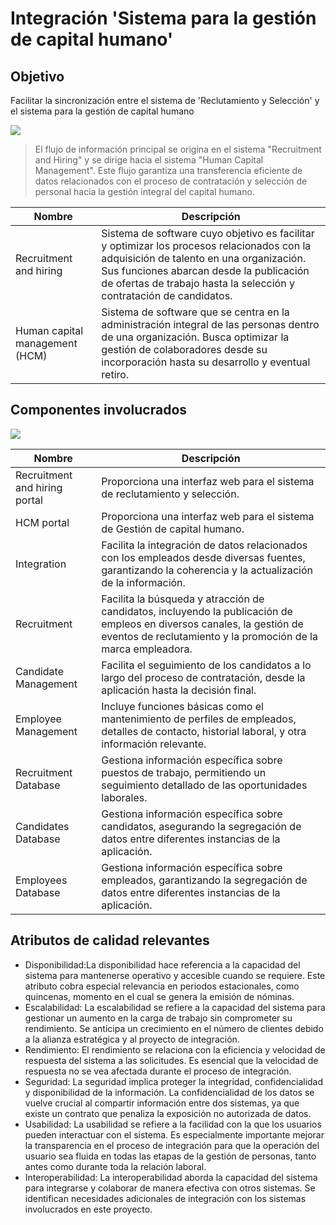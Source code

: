 # Integración 'Sistema para la gestión de capital humano'  <!-- {docsify-ignore-all} -->

## Objetivo
Facilitar la sincronización entre el sistema de 'Reclutamiento y Selección' y el sistema para la gestión de capital humano

![](/images/index-fig1-context.jpg)

> El flujo de información principal se origina en el sistema "Recruitment and Hiring" y se dirige hacia el sistema "Human Capital Management". Este flujo garantiza una transferencia eficiente de datos relacionados con el proceso de contratación y selección de personal hacia la gestión integral del capital humano. 


| Nombre      | Descripción |
| ----------- | ----------- |
| Recruitment and hiring | Sistema de software cuyo objetivo es facilitar y optimizar los procesos relacionados con la adquisición de talento en una organización. Sus funciones abarcan desde la publicación de ofertas de trabajo hasta la selección y contratación de candidatos. |
| Human capital management (HCM) | Sistema de software que se centra en la administración integral de las personas dentro de una organización. Busca optimizar la gestión de colaboradores desde su incorporación hasta su desarrollo y eventual retiro. |

## Componentes involucrados

![](/images/architecture-fig1-ntier.jpg)

| Nombre | Descripción |
| ----------------------------------------- | ------------------------------------------------------------------------------------------------------------------------------------------------------------------------------------------------------- |
| Recruitment and hiring portal | Proporciona una interfaz web para el sistema de reclutamiento y selección. |
| HCM portal | Proporciona una interfaz web para el sistema de Gestión de capital humano. |
| Integration | Facilita la integración de datos relacionados con los empleados desde diversas fuentes, garantizando la coherencia y la actualización de la información. |
| Recruitment | Facilita la búsqueda y atracción de candidatos, incluyendo la publicación de empleos en diversos canales, la gestión de eventos de reclutamiento y la promoción de la marca empleadora. |
| Candidate Management | Facilita el seguimiento de los candidatos a lo largo del proceso de contratación, desde la aplicación hasta la decisión final. |
| Employee Management | Incluye funciones básicas como el mantenimiento de perfiles de empleados, detalles de contacto, historial laboral, y otra información relevante. |
| Recruitment Database | Gestiona información específica sobre puestos de trabajo, permitiendo un seguimiento detallado de las oportunidades laborales. |
| Candidates Database | Gestiona información específica sobre candidatos, asegurando la segregación de datos entre diferentes instancias de la aplicación. |
| Employees Database | Gestiona información específica sobre empleados, garantizando la segregación de datos entre diferentes instancias de la aplicación. |

## Atributos de calidad relevantes

* Disponibilidad:La disponibilidad hace referencia a la capacidad del sistema para mantenerse operativo y accesible cuando se requiere. Este atributo cobra especial relevancia en periodos estacionales, como quincenas, momento en el cual se genera la emisión de nóminas.
* Escalabilidad: La escalabilidad se refiere a la capacidad del sistema para gestionar un aumento en la carga de trabajo sin comprometer su rendimiento. Se anticipa un crecimiento en el número de clientes debido a la alianza estratégica y al proyecto de integración.
* Rendimiento: El rendimiento se relaciona con la eficiencia y velocidad de respuesta del sistema a las solicitudes. Es esencial que la velocidad de respuesta no se vea afectada durante el proceso de integración.
* Seguridad: La seguridad implica proteger la integridad, confidencialidad y disponibilidad de la información. La confidencialidad de los datos se vuelve crucial al compartir información entre dos sistemas, ya que existe un contrato que penaliza la exposición no autorizada de datos.
* Usabilidad: La usabilidad se refiere a la facilidad con la que los usuarios pueden interactuar con el sistema. Es especialmente importante mejorar la transparencia en el proceso de integración para que la operación del usuario sea fluida en todas las etapas de la gestión de personas, tanto antes como durante toda la relación laboral.
* Interoperabilidad: La interoperabilidad aborda la capacidad del sistema para integrarse y colaborar de manera efectiva con otros sistemas. Se identifican necesidades adicionales de integración con los sistemas involucrados en este proyecto.